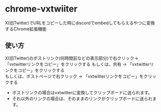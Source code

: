 # chrome-vxtwiiter

X(旧Twitter)でURLをコピーした時にdiscordでembedしてもらえるやつに変換するChrome拡張機能

## 使い方

X(旧Twitter)のポストリンク(何時間前などの表示部分)で右クリック->「vxtwitterリンクをコピー」をクリックする
もしくは、共有 -> 「vxtwitterリンクをコピー」をクリックする  
もしくは、ポストページで右クリック -> 「vxtwitterリンクをコピー」をクリックする  


- ポストリンクの場合はvxtwitterに変換してクリップボードに送られます。
- それ以外のリンクの場合は、そのままのリンクがクリップボードに送られます。